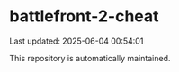 # battlefront-2-cheat

Last updated: 2025-06-04 00:54:01

This repository is automatically maintained.
